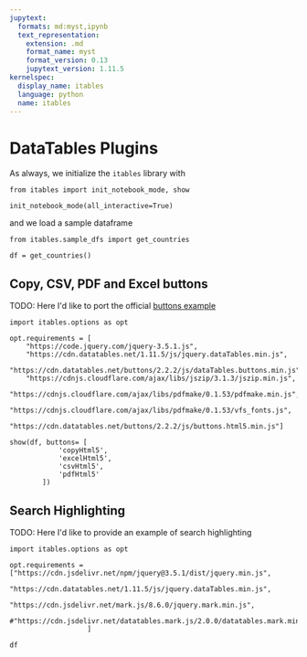 ```yaml
---
jupytext:
  formats: md:myst,ipynb
  text_representation:
    extension: .md
    format_name: myst
    format_version: 0.13
    jupytext_version: 1.11.5
kernelspec:
  display_name: itables
  language: python
  name: itables
---
```


# DataTables Plugins

As always, we initialize the `itables` library with

```{code-cell} ipython3
from itables import init_notebook_mode, show

init_notebook_mode(all_interactive=True)
```

and we load a sample dataframe

```{code-cell} ipython3
from itables.sample_dfs import get_countries

df = get_countries()
```

## Copy, CSV, PDF and Excel buttons

TODO: Here I'd like to port the official [buttons example](https://datatables.net/extensions/buttons/examples/html5/simple.html)

```{code-cell} ipython3
import itables.options as opt

opt.requirements = [
    "https://code.jquery.com/jquery-3.5.1.js",
    "https://cdn.datatables.net/1.11.5/js/jquery.dataTables.min.js",
    "https://cdn.datatables.net/buttons/2.2.2/js/dataTables.buttons.min.js",
    "https://cdnjs.cloudflare.com/ajax/libs/jszip/3.1.3/jszip.min.js",
    "https://cdnjs.cloudflare.com/ajax/libs/pdfmake/0.1.53/pdfmake.min.js",
    "https://cdnjs.cloudflare.com/ajax/libs/pdfmake/0.1.53/vfs_fonts.js",
    "https://cdn.datatables.net/buttons/2.2.2/js/buttons.html5.min.js"]

show(df, buttons= [
            'copyHtml5',
            'excelHtml5',
            'csvHtml5',
            'pdfHtml5'
        ])
```

## Search Highlighting

TODO: Here I'd like to provide an example of search highlighting

```{code-cell} ipython3
import itables.options as opt

opt.requirements = ["https://cdn.jsdelivr.net/npm/jquery@3.5.1/dist/jquery.min.js",
                    "https://cdn.datatables.net/1.11.5/js/jquery.dataTables.min.js",
                    "https://cdn.jsdelivr.net/mark.js/8.6.0/jquery.mark.min.js",
                    #"https://cdn.jsdelivr.net/datatables.mark.js/2.0.0/datatables.mark.min.js"
                   ]

df
```
